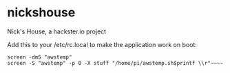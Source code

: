 # nickshouse
Nick's House, a hackster.io project

Add this to your /etc/rc.local to make the application work on boot:

~~~~/usr/local/bin/pigpiod
screen -dmS "awstemp"
screen -S "awstemp" -p 0 -X stuff "/home/pi/awstemp.sh$printf \\r"~~~~
